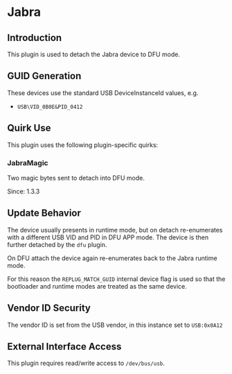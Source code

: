 # Jabra

## Introduction

This plugin is used to detach the Jabra device to DFU mode.

## GUID Generation

These devices use the standard USB DeviceInstanceId values, e.g.

* `USB\VID_0B0E&PID_0412`

## Quirk Use

This plugin uses the following plugin-specific quirks:

### JabraMagic

Two magic bytes sent to detach into DFU mode.

Since: 1.3.3

## Update Behavior

The device usually presents in runtime mode, but on detach re-enumerates with a
different USB VID and PID in DFU APP mode. The device is then further detached
by the `dfu` plugin.

On DFU attach the device again re-enumerates back to the Jabra runtime mode.

For this reason the `REPLUG_MATCH_GUID` internal device flag is used so that
the bootloader and runtime modes are treated as the same device.

## Vendor ID Security

The vendor ID is set from the USB vendor, in this instance set to `USB:0x0A12`

## External Interface Access

This plugin requires read/write access to `/dev/bus/usb`.
